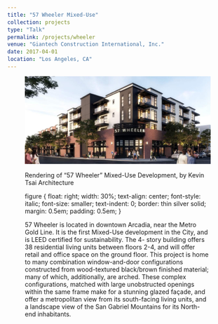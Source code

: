 ```yaml
---
title: "57 Wheeler Mixed-Use"
collection: projects
type: "Talk"
permalink: /projects/wheeler
venue: "Giantech Construction International, Inc."
date: 2017-04-01
location: "Los Angeles, CA"
---
```

<figure>
  <p><img src="/images/wheeler.jpg"
        alt="Wheeler Rendering">
  <figcaption>Rendering of “57 Wheeler” Mixed-Use Development, by Kevin Tsai Architecture</figcaption>

  figure {
    float: right;
    width: 30%;
    text-align: center;
    font-style: italic;
    font-size: smaller;
    text-indent: 0;
    border: thin silver solid;
    margin: 0.5em;
    padding: 0.5em;
  }

57 Wheeler is located in downtown Arcadia, near the Metro Gold Line. It is the first Mixed-Use development in the City, and is LEED certified for sustainability. The 4- story building offers 38 residential living units between floors 2-4, and will offer retail and office space on the ground floor.
This project is home to many combination window-and-door configurations constructed from wood-textured black/brown finished material; many of which, additionally, are arched. These complex configurations, matched with large unobstructed openings within the same frame make for a stunning glazed façade, and offer a metropolitan view from its south-facing living units, and a landscape view of the San Gabriel Mountains for its North-end inhabitants.
